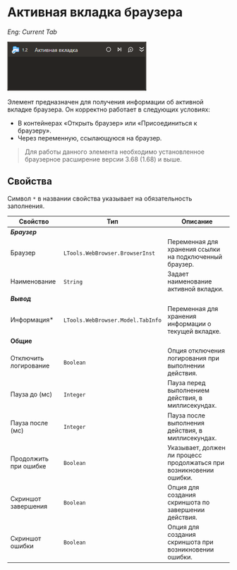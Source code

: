 # Активная вкладка браузера

*Eng: Current Tab*

  ![](<../../../resources/activities/basic/browser/browser-tab-current-activity.png>)

Элемент  предназначен для получения информации об активной вкладке браузера. Он корректно работает в следующих условиях:
- В контейнерах «Открыть браузер» или «Присоединиться к браузеру».
- Через переменную, ссылающуюся на браузер.

> Для работы данного элемента необходимо установленное браузерное расширение версии 3.68 (1.68) и выше.

## Свойства

Символ `*` в названии свойства указывает на обязательность заполнения.

| Свойство                 | Тип                              | Описание                                                              |
|--------------------------|----------------------------------|-----------------------------------------------------------------------|
| ***Браузер***            |                                  |                                                                       |
| Браузер                  | `LTools.WebBrowser.BrowserInst`  | Переменная для хранения ссылки на подключенный браузер.               |
| Наименование             | `String`                         | Задает наименование активной вкладки.                                 |
| ***Вывод***              |                                  |                                                                       |
| Информация\*             | `LTools.WebBrowser.Model.TabInfo`| Переменная для хранения информации о текущей вкладке.                 |
|**Общие**                 |                                  |                                                                       |
| Отключить логирование    | `Boolean`                        | Опция отключения логирования при выполнении действия.                 |
| Пауза до (мс)            | `Integer`                        | Пауза перед выполнением действия, в миллисекундах.                    |
| Пауза после (мс)         | `Integer`                        | Пауза после выполнения действия, в миллисекундах.                     |
| Продолжить при ошибке    | `Boolean`                        | Указывает, должен ли процесс продолжаться при возникновении ошибки.   |
| Скриншот завершения      | `Boolean`                        | Опция для создания скриншота по завершении действия.                  |
| Скриншот ошибки          | `Boolean`                        | Опция для создания скриншота при возникновении ошибки.                |

